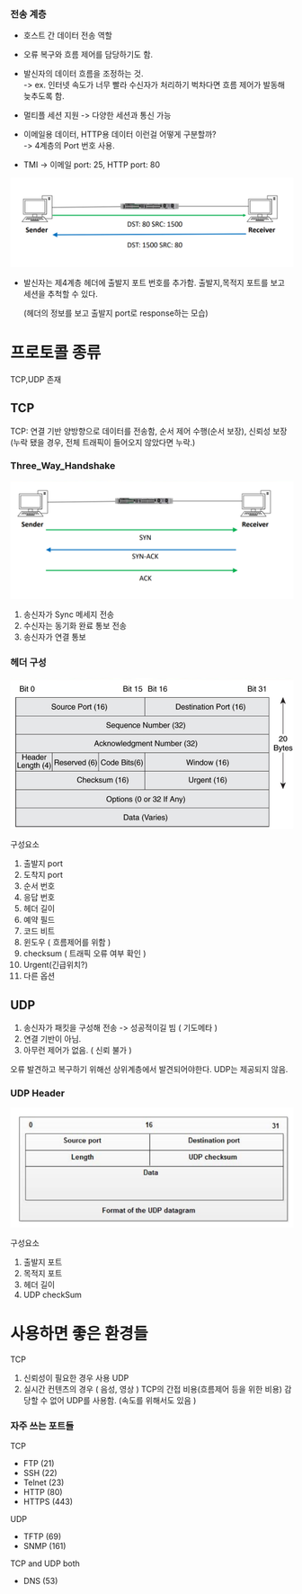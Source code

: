 ### 전송 계층
- 호스트 간 데이터 전송 역할
-  오류 복구와 흐름 제어를 담당하기도 함.
- 발신자의 데이터 흐름을 조정하는 것.  
-> ex. 인터넷 속도가 너무 빨라 수신자가 처리하기 벅차다면 흐름 제어가 발동해 늦추도록 함.

- 멀티플 세션 지원 -> 다양한 세션과 통신 가능

- 이메일용 데이터, HTTP용 데이터 이런걸 어떻게 구분할까?  
-> 4계층의 Port 번호 사용.
- TMI -> 이메일 port: 25, HTTP port: 80

![alt text](resource/src_dst_port.png)
- 발신자는 제4계층 헤더에 출발지 포트 번호를 추가함. 출발지,목적지 포트를 보고 세션을 추척할 수 있다. 
  
  (헤더의 정보를 보고 출발지 port로 response하는 모습)



# 프로토콜 종류
TCP,UDP 존재

## TCP
TCP: 연결 기반 양방향으로 데이터를 전송함, 순서 제어 수행(순서 보장), 신뢰성 보장(누락 됐을 경우, 전체 트래픽이 들어오지 않았다면 누락.)

### Three_Way_Handshake
![alt text](resource/three_way_handshake.png)

1. 송신자가 Sync 메세지 전송
2. 수신자는 동기화 완료 통보 전송
3. 송신자가 연결 통보

### 헤더 구성
![alt text](resource/tcp_header.png)

구성요소
1. 출발지 port
2. 도착지 port
3. 순서 번호
4. 응답 번호
5. 헤더 길이
6. 예약 필드
7. 코드 비트
8. 윈도우 ( 흐름제어를 위함 )
9. checksum ( 트래픽 오류 여부 확인 )
10. Urgent(긴급위치?)
11. 다른 옵션


## UDP
1. 송신자가 패킷을 구성해 전송 -> 성공적이길 빔 ( 기도메타 )
2. 연결 기반이 아님.
3. 아무런 제어가 없음. ( 신뢰 불가 )

오류 발견하고 복구하기 위해선 상위계층에서 발견되어야한다. UDP는 제공되지 않음.

### UDP Header
![alt text](resource/udp_header.png)

구성요소
1. 출발지 포트
2. 목적지 포트
3. 헤더 길이
4. UDP checkSum


# 사용하면 좋은 환경들
TCP
1. 신뢰성이 필요한 경우 사용
UDP
1.  실시간 컨텐츠의 경우 ( 음성, 영상 ) TCP의 간접 비용(흐름제어 등을 위한 비용) 감당할 수 없어 UDP를 사용함. (속도를 위해서도 있음 )


### 자주 쓰는 포트들
TCP
- FTP (21)
- SSH (22)
- Telnet (23)
- HTTP (80)
- HTTPS (443)

UDP
- TFTP (69)
- SNMP (161)

TCP and UDP both
- DNS (53)